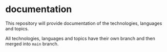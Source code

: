 # documentation
This repository will provide documentation of the technologies, languages and topics.

All technologies, languages and topics have their own branch and then merged into `main` branch.